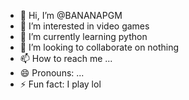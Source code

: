 - 👋 Hi, I’m @BANANAPGM
- 👀 I’m interested in video games
- 🌱 I’m currently learning python
- 💞️ I’m looking to collaborate on nothing
- 📫 How to reach me ...
- 😄 Pronouns: ...
- ⚡ Fun fact: I play lol

<!---
BANANAPGM/BANANAPGM is a ✨ special ✨ repository because its `README.md` (this file) appears on your GitHub profile.
You can click the Preview link to take a look at your changes.
--->

